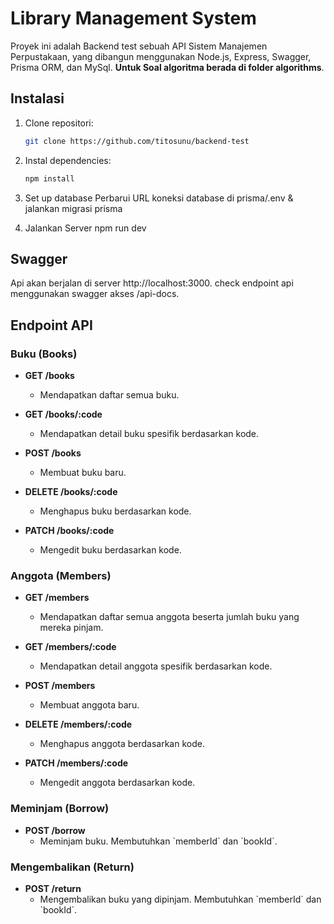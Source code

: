 # Library Management System

Proyek ini adalah Backend test sebuah API Sistem Manajemen Perpustakaan, yang dibangun menggunakan Node.js, Express, Swagger, Prisma ORM, dan MySql. **Untuk Soal algoritma berada di folder algorithms**.

## Instalasi

1. Clone repositori:
   ```sh
   git clone https://github.com/titosunu/backend-test
   ```
2. Instal dependencies:
   ```sh
   npm install
   ```
3. Set up database
   Perbarui URL koneksi database di prisma/.env & jalankan migrasi prisma

4. Jalankan Server
   npm run dev

## Swagger

Api akan berjalan di server http://localhost:3000. check endpoint api menggunakan swagger akses /api-docs.

## Endpoint API

### Buku (Books)

- **GET /books**

  - Mendapatkan daftar semua buku.

- **GET /books/:code**

  - Mendapatkan detail buku spesifik berdasarkan kode.

- **POST /books**

  - Membuat buku baru.

- **DELETE /books/:code**

  - Menghapus buku berdasarkan kode.

- **PATCH /books/:code**
  - Mengedit buku berdasarkan kode.

### Anggota (Members)

- **GET /members**

  - Mendapatkan daftar semua anggota beserta jumlah buku yang mereka pinjam.

- **GET /members/:code**

  - Mendapatkan detail anggota spesifik berdasarkan kode.

- **POST /members**

  - Membuat anggota baru.

- **DELETE /members/:code**

  - Menghapus anggota berdasarkan kode.

- **PATCH /members/:code**
  - Mengedit anggota berdasarkan kode.

### Meminjam (Borrow)

- **POST /borrow**
  - Meminjam buku. Membutuhkan \`memberId\` dan \`bookId\`.

### Mengembalikan (Return)

- **POST /return**
  - Mengembalikan buku yang dipinjam. Membutuhkan \`memberId\` dan \`bookId\`.
